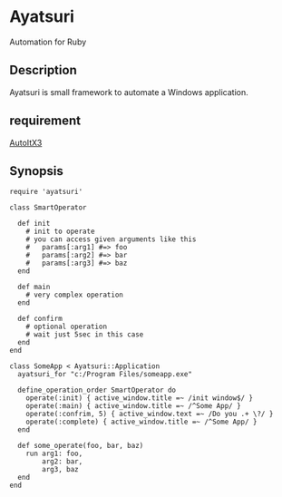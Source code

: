 # Ayatsuri

Automation for Ruby

## Description

Ayatsuri is small framework to automate a Windows application.

## requirement

[AutoItX3](http://www.autoitscript.com/site/autoit/)

## Synopsis
    require 'ayatsuri'
    
    class SmartOperator
      
      def init
        # init to operate
        # you can access given arguments like this
        #   params[:arg1] #=> foo
        #   params[:arg2] #=> bar
        #   params[:arg3] #=> baz
      end

      def main
        # very complex operation
      end

      def confirm
        # optional operation
        # wait just 5sec in this case
      end
    end

    class SomeApp < Ayatsuri::Application
      ayatsuri_for "c:/Program Files/someapp.exe"
      
      define_operation_order SmartOperator do
        operate(:init) { active_window.title =~ /init window$/ }
        operate(:main) { active_window.title =~ /^Some App/ }
        operate(:confrim, 5) { active_window.text =~ /Do you .+ \?/ }
        operate(:complete) { active_window.title =~ /^Some App/ }
      end

      def some_operate(foo, bar, baz)
        run arg1: foo,
            arg2: bar,
            arg3, baz
      end
    end
